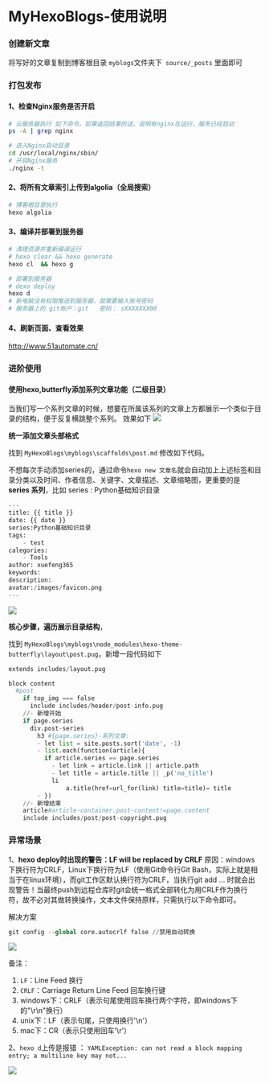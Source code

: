 # MyHexoBlogs-使用说明

### 创建新文章

将写好的文章复制到博客根目录 `myblogs`文件夹下` source/_posts` 里面即可

### 打包发布
#### 1、检查Nginx服务是否开启

```bash
# 云服务器执行 如下命令。如果返回结果的话，说明有nginx在运行，服务已经启动
ps -A | grep nginx

# 进入Nginx启动目录
cd /usr/local/nginx/sbin/
# 开启Nginx服务
./nginx -t
```



#### 2、将所有文章索引上传到algolia（全局搜索）
```bash
# 博客根目录执行
hexo algolia
```

#### 3、编译并部署到服务器

```bash
# 清理资源并重新编译运行
# hexo clear && hexo generate
hexo cl  && hexo g

# 部署到服务器
# dexo deploy
hexo d
# 新电脑没有权限推送到服务器，就需要输入账号密码 
# 服务器上的 git账户：git   密码： sXXXXXXX00

```

#### 4、刷新页面、查看效果

http://www.51automate.cn/



### 进阶使用

####  使用hexo,butterfly添加系列文章功能（二级目录）
当我们写一个系列文章的时候，想要在所属该系列的文章上方都展示一个类似于目录的结构，便于反复横跳整个系列。 效果如下
![](http://biji.51automate.cn/blogs/img/20230112213926.png)

**统一添加文章头部格式**

找到 `MyHexoBlogs\myblogs\scaffolds\post.md`  修改如下代码。

不想每次手动添加series的，通过命令`hexo new 文章名`就会自动加上上述标签和目录分类以及时间、作者信息、关键字、文章描述、文章缩略图，更重要的是 **series 系列**，比如 series : Python基础知识目录

```python
---
title: {{ title }}
date: {{ date }}
series:Python基础知识目录
tags:
    - test
calegories:
    - Tools
author: xuefeng365
keywords:
description:
avatar:/images/favicon.png
---
```

![](http://biji.51automate.cn/blogs/img/20230112202001.png)



**核心步骤，遍历展示目录结构**，

找到 `MyHexoBlogs\myblogs\node_modules\hexo-theme-butterfly\layout\post.pug`，新增一段代码如下

```python
extends includes/layout.pug

block content
  #post
    if top_img === false
      include includes/header/post-info.pug
    //- 新增开始
    if page.series
      div.post-series
        h3 #{page.series}-系列文章:
        - let list = site.posts.sort('date', -1)
        - list.each(function(article){
          if article.series == page.series
            - let link = article.link || article.path
            - let title = article.title || _p('no_title')
            li
                a.title(href=url_for(link) title=title)= title
        - })
    //- 新增结束
    article#article-container.post-content!=page.content
    include includes/post/post-copyright.pug
```



### 异常场景

1、**hexo deploy时出现的警告：LF will be replaced by CRLF**
原因：windows下换行符为CRLF，Linux下换行符为LF（使用Git命令行Git Bash，实际上就是相当于在linux环境），而git工作区默认换行符为CRLF，当执行git add ... 时就会出现警告！当最终push到远程仓库时git会统一格式全部转化为用CRLF作为换行符，故不必对其做转换操作，文本文件保持原样，只需执行以下命令即可。

解决方案

```python
git config --global core.autocrlf false //禁用自动转换
```

![](http://biji.51automate.cn/blogs/img/20230112201009.png)

备注：

1. `LF`：Line Feed 换行
2.  `CRLF`：Carriage Return Line Feed 回车换行键
3. windows下：CRLF（表示句尾使用回车换行两个字符，即windows下的"\r\n"换行）
4. unix下：LF（表示句尾，只使用换行'\n'）
5. mac下：CR（表示只使用回车'\r'）



2、`hexo d`上传是报错 ： `YAMLException: can not read a block mapping entry; a multiline key may not...`

![](http://biji.51automate.cn/blogs/img/20230112204259.png)











